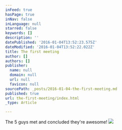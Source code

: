 ```yaml
---
inFeed: true
hasPage: true
inNav: false
inLanguage: null
starred: false
keywords: []
description: ''
datePublished: '2016-01-04T13:52:23.575Z'
dateModified: '2016-01-04T13:52:22.022Z'
title: The first meeting
author: []
authors: []
publisher:
  name: null
  domain: null
  url: null
  favicon: null
sourcePath: _posts/2016-01-04-the-first-meeting.md
published: true
url: the-first-meeting/index.html
_type: Article

---
```

The 5 guys met and concluded they're awesome!
![](https://the-grid-user-content.s3-us-west-2.amazonaws.com/a328a187-4826-4775-bad3-79469309e663.jpg)